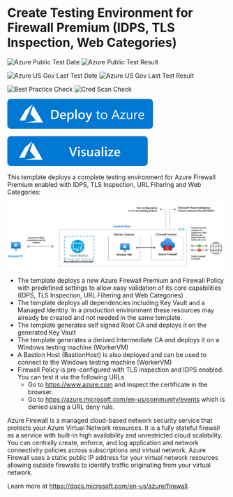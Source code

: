 # Create Testing Environment for Firewall Premium (IDPS, TLS Inspection, Web Categories)

![Azure Public Test Date](https://azurequickstartsservice.blob.core.windows.net/badges/101-azurefirewall-premium/PublicLastTestDate.svg)
![Azure Public Test Result](https://azurequickstartsservice.blob.core.windows.net/badges/101-azurefirewall-premium/PublicDeployment.svg)

![Azure US Gov Last Test Date](https://azurequickstartsservice.blob.core.windows.net/badges/101-azurefirewall-premium/FairfaxLastTestDate.svg)
![Azure US Gov Last Test Result](https://azurequickstartsservice.blob.core.windows.net/badges/101-azurefirewall-premium/FairfaxDeployment.svg)

![Best Practice Check](https://azurequickstartsservice.blob.core.windows.net/badges/101-azurefirewall-premium/BestPracticeResult.svg)
![Cred Scan Check](https://azurequickstartsservice.blob.core.windows.net/badges/101-azurefirewall-premium/CredScanResult.svg)

[![Deploy To Azure](https://raw.githubusercontent.com/Azure/azure-quickstart-templates/master/1-CONTRIBUTION-GUIDE/images/deploytoazure.svg?sanitize=true)](https://portal.azure.com/#create/Microsoft.Template/uri/https%3A%2F%2Fraw.githubusercontent.com%2FAzure%2Fazure-quickstart-templates%2Fmaster%2F101-azurefirewall-premium%2Fazuredeploy.json)

[![Visualize](https://raw.githubusercontent.com/Azure/azure-quickstart-templates/master/1-CONTRIBUTION-GUIDE/images/visualizebutton.svg?sanitize=true)](http://armviz.io/#/?load=https%3A%2F%2Fraw.githubusercontent.com%2FAzure%2Fazure-quickstart-templates%2Fmaster%2F101-azurefirewall-premium%2Fazuredeploy.json)

This template deploys a complete testing environment for Azure Firewall Premium enabled with IDPS, TLS Inspection, URL Filtering and Web Categories:

![Specification](./images/spec.png)

- The template deploys a new Azure Firewall Premium and Firewall Policy with predefined settings to allow easy validation of its core capabilities (IDPS, TLS Inspection, URL Filtering and Web Categories)
- The template deploys all dependencies including Key Vault and a Managed Identity. In a production environment these resources may already be created and not needed in the same template.
- The template generates self signed Root CA and deploys it on the generated Key Vault
- The template generates a derived Intermediate CA and deploys it on a Windows testing machine (WorkerVM)
- A Bastion Host (BastionHost) is also deployed and can be used to connect to the Windows testing machine (WorkerVM)
- Firewall Policy is pre-configured with TLS inspection and IDPS enabled. You can test it via the following URLs
  - Go to https://www.azure.com and inspect the certificate in the browser.
  - Go to https://azure.microsoft.com/en-us/community/events which is denied using a URL deny rule.

Azure Firewall is a managed cloud-based network security service that protects your Azure Virtual Network resources. It is a fully stateful firewall as a service with built-in high availability and unrestricted cloud scalability. You can centrally create, enforce, and log application and network connectivity policies across subscriptions and virtual network. Azure Firewall uses a static public IP address for your virtual network resources allowing outside firewalls to identify traffic originating from your virtual network.

Learn more at https://docs.microsoft.com/en-us/azure/firewall.
